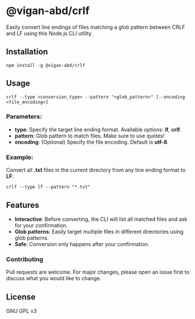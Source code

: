 # @vigan-abd/crlf

Easily convert line endings of files matching a glob pattern between CRLF and LF using this Node.js CLI utility.

## Installation
```cibsike
npm install -g @vigan-abd/crlf
```

## Usage
```console
crlf --type <conversion_type> --pattern "<glob_pattern>" [--encoding <file_encoding>]
```

### Parameters:

- **type**: Specify the target line ending format. Available options: **lf**, **crlf**.
- **pattern**: Glob pattern to match files. Make sure to use quotes!
- **encoding**: (Optional) Specify the file encoding. Default is **utf-8**.

### Example:

Convert all **.txt** files in the current directory from any line ending format to **LF**:

```console
crlf --type lf --pattern "*.txt"
```

## Features
- **Interactive**: Before converting, the CLI will list all matched files and ask for your confirmation.
- **Glob patterns**: Easily target multiple files in different directories using glob patterns.
- **Safe**: Conversion only happens after your confirmation.

### Contributing
Pull requests are welcome. For major changes, please open an issue first to discuss what you would like to change.

## License
GNU GPL v3
